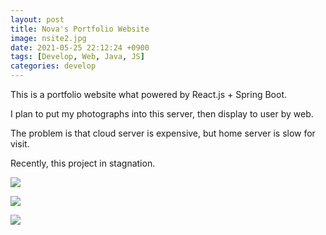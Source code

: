 ```yaml
---
layout: post
title: Nova's Portfolio Website
image: nsite2.jpg
date: 2021-05-25 22:12:24 +0900
tags: [Develop, Web, Java, JS]
categories: develop
---
```

This is a portfolio website what powered by React.js + Spring Boot.

I plan to put my photographs into this server, then display to user by web.

The problem is that cloud server is expensive, but home server is slow for visit.

Recently, this project in stagnation.

![]({{site.baseurl}}/images/nsite0.jpg)  

![]({{site.baseurl}}/images/nsite1.jpg)  

![]({{site.baseurl}}/images/nsite2.jpg)  
